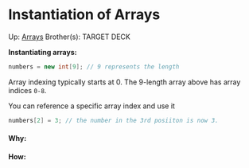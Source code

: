 # Instantiation of Arrays

Up: [Arrays](arrays)
Brother(s):
TARGET DECK

**Instantiating arrays:**

```java
numbers = new int[9]; // 9 represents the length
```

Array indexing typically starts at 0. The 9-length array above has array indices `0-8`.

You can reference a specific array index and use it

```java
numbers[2] = 3; // the number in the 3rd posiiton is now 3.
```








































#### Why:
#### How:









